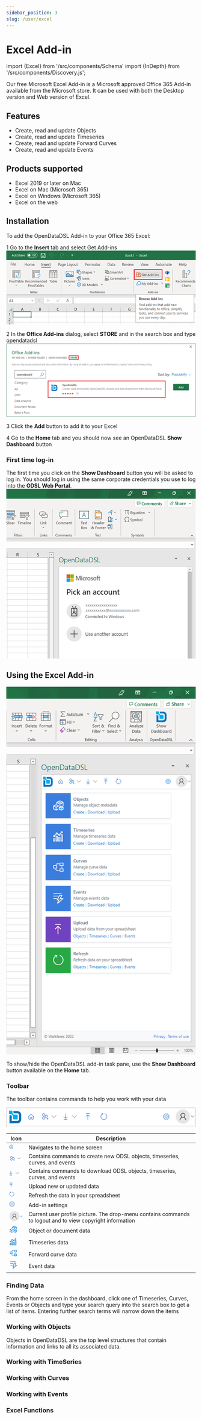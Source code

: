 ```yaml
---
sidebar_position: 3
slug: /user/excel
---
```

Excel Add-in
===========================
import {Excel} from '/src/components/Schema'
import {InDepth} from '/src/components/Discovery.js';

<Excel />

Our free Microsoft Excel Add-in is a Microsoft approved Office 365 Add-in available from the Microsoft store. 
It can be used with both the Desktop version and Web version of Excel. 

## Features

* Create, read and update Objects
* Create, read and update Timeseries
* Create, read and update Forward Curves
* Create, read and update Events

## Products supported

* Excel 2019 or later on Mac
* Excel on Mac (Microsoft 365)
* Excel on Windows (Microsoft 365)
* Excel on the web

## Installation

To add the OpenDataDSL Add-in to your Office 365 Excel:

1 Go to the **Insert** tab and select Get Add-ins
  ![](install1.png)


2 In the **Office Add-ins** dialog, select **STORE** and in the search box and type opendatadsl
  ![](install2.png)


3 Click the **Add** button to add it to your Excel

4 Go to the **Home** tab and you should now see an OpenDataDSL **Show Dashboard** button

### First time log-in
The first time you click on the **Show Dashboard** button you will be asked to log in. 
You should log in using the same corporate credentials you use to log into the **ODSL Web Portal**.
![](login.png)

## Using the Excel Add-in

![](excel-home.png)

To show/hide the OpenDataDSL add-in task pane, use the **Show Dashboard** button available on the **Home** tab.

### Toolbar
The toolbar contains commands to help you work with your data

![](toolbar.png)

|Icon|Description|
|-|-|
|![home](icon-home.png)|Navigates to the home screen|
|![create](icon-create.png)|Contains commands to create new ODSL objects, timeseries, curves, and events|
|![download](icon-download.png)|Contains commands to download ODSL objects, timeseries, curves, and events|
|![upload](icon-upload.png)|Upload new or updated data|
|![refresh](icon-refresh.png)|Refresh the data in your spreadsheet|
|![settings](icon-settings.png)|Add-in settings|
|![user](icon-user.png)|Current user profile picture. The drop-menu contains commands to logout and to view copyright information|
|![object](icon-object.png)|Object or document data|
|![timeseries](icon-timeseries.png)|Timeseries data|
|![curve](icon-curve.png)|Forward curve data|
|![event](icon-event.png)|Event data|



### Finding Data
From the home screen in the dashboard, click one of Timeseries, Curves, Events or Objects and type your search query into the search box to get a list of items.
Entering further search terms will narrow down the items

<InDepth href="/docs/user/excel/finding-data" />

### Working with Objects
Objects in OpenDataDSL are the top level structures that contain information and links to all its associated data.

<InDepth href="/docs/user/excel/objects" />

### Working with TimeSeries

<InDepth href="/docs/user/excel/timeseries" />

### Working with Curves

<InDepth href="/docs/user/excel/curves" />

### Working with Events

<InDepth href="/docs/user/excel/events" />

### Excel Functions

<InDepth href="/docs/user/excel/functions" />
